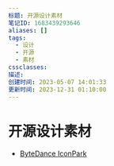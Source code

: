```yaml
---
标题: 开源设计素材
笔记ID: 1683439293646
aliases: []
tags:
  - 设计
  - 开源
  - 素材
cssclasses: 
描述: 
创建时间: 2023-05-07 14:01:33
更新时间: 2023-12-31 01:10:00
---
```


# 开源设计素材

- [ByteDance IconPark](https://iconpark.oceanengine.com/home)
